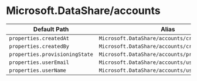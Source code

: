 # Microsoft.DataShare/accounts

| Default Path | Alias |
|---|---|
| `properties.createdAt` | `Microsoft.DataShare/accounts/createdAt` |
| `properties.createdBy` | `Microsoft.DataShare/accounts/createdBy` |
| `properties.provisioningState` | `Microsoft.DataShare/accounts/provisioningState` |
| `properties.userEmail` | `Microsoft.DataShare/accounts/userEmail` |
| `properties.userName` | `Microsoft.DataShare/accounts/userName` |

